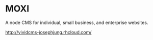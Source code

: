 # MOXI
A node CMS for individual, small business, and enterprise websites.

http://vividcms-josephjung.rhcloud.com/
